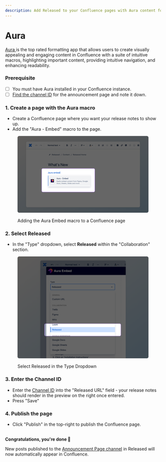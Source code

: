 ```yaml
---
description: Add Released to your Confluence pages with Aura content formatting macros.
---
```


# Aura

[Aura ](https://marketplace.atlassian.com/apps/1221974/aura-content-formatting-macros-tabs-miro-figma-google-html?hosting=cloud\&tab=overview)is the top rated formatting app that allows users to create visually appealing and engaging content in Confluence with a suite of intuitive macros, highlighting important content, providing intuitive navigation, and enhancing readability.

### Prerequisite&#x20;

* [ ] You must have Aura installed in your Confluence instance.&#x20;
* [ ] [Find the channel ID](../../resources/how-tos/finding-the-channel-id.md) for the announcement page and note it down.&#x20;

### 1. Create a page with the Aura macro

* Create a Confluence page where you want your release notes to show up.&#x20;
* Add the "Aura - Embed" macro to the page.&#x20;

<figure><img src="../../.gitbook/assets/Aura Embed.png" alt=""><figcaption><p>Adding the Aura Embed macro to a Confluence page</p></figcaption></figure>

### 2. Select Released

* In the "Type" dropdown, select **Released** within the "Collaboration" section.

<figure><img src="../../.gitbook/assets/Aura Type Select.png" alt=""><figcaption><p>Select Released in the Type Dropdown</p></figcaption></figure>

### 3. Enter the Channel ID

* Enter the [Channel ID](../../resources/how-tos/finding-the-channel-id.md) into the "Released URL" field - your release notes should render in the preview on the right once entered.&#x20;
* Press "Save"

### 4. Publish the page

* Click "Publish" in the top-right to publish the Confluence page.&#x20;

\
**Congratulations, you're done 🎉**

New posts published to the [Announcement Page channel](../changelog/publishing.md#announcement-page) in Released will now automatically appear in Confluence.&#x20;

